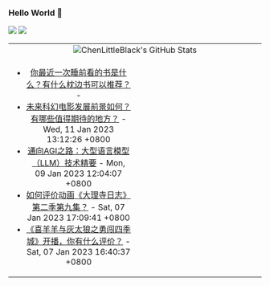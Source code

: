 ### Hello World 👋

[![](https://img.shields.io/badge/@ChenLittleBlack-1a6c81?style=flat&logo=java&logoColor=1a6c81&label=Java&colorA=ffffff)](https://www.java.com/)
[![](https://img.shields.io/badge/@ChenLittleBlack-41b883?style=flat&logo=vuedotjs&logoColor=41b883&label=Vue&colorA=ffffff)](https://cn.vuejs.org/)

<table>
<tr>
<td colspan="2" style="text-align: center;">
<img alt="ChenLittleBlack's GitHub Stats" src="https://github-readme-stats.vercel.app/api?username=ChenLittleBlack&show_icons=true&icon_color=CE1D2D&text_color=718096&bg_color=ffffff&hide_title=true" />
</td>
</tr>
<tr>
<td align="center" valign="middle">

<!-- START_SECTION:blog -->
* <a href='http://www.zhihu.com/question/570994264/answer/2841390939?utm_campaign=rss&utm_medium=rss&utm_source=rss&utm_content=title' target='_blank'>你最近一次睡前看的书是什么？有什么枕边书可以推荐？</a> - 
* <a href='http://www.zhihu.com/question/574034920/answer/2839573454?utm_campaign=rss&utm_medium=rss&utm_source=rss&utm_content=title' target='_blank'>未来科幻电影发展前景如何？有哪些值得期待的地方？</a> - Wed, 11 Jan 2023 13:12:26 +0800
* <a href='http://zhuanlan.zhihu.com/p/597586623?utm_campaign=rss&utm_medium=rss&utm_source=rss&utm_content=title' target='_blank'>通向AGI之路：大型语言模型（LLM）技术精要</a> - Mon, 09 Jan 2023 12:04:07 +0800
* <a href='http://www.zhihu.com/question/577321573/answer/2834129926?utm_campaign=rss&utm_medium=rss&utm_source=rss&utm_content=title' target='_blank'>如何评价动画《大理寺日志》第二季第九集？</a> - Sat, 07 Jan 2023 17:09:41 +0800
* <a href='http://www.zhihu.com/question/574419216/answer/2833662743?utm_campaign=rss&utm_medium=rss&utm_source=rss&utm_content=title' target='_blank'>《喜羊羊与灰太狼之勇闯四季城》开播，你有什么评价？</a> - Sat, 07 Jan 2023 16:40:37 +0800
<!-- END_SECTION:blog -->

</td>
<td valign="middle" width="50%">

<!-- START_SECTION:douban -->

<!-- END_SECTION:douban -->

</td>
</tr>
</table>
